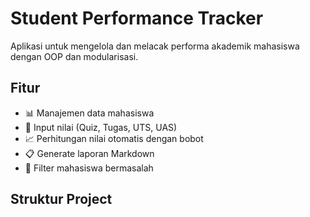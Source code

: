 # Student Performance Tracker

Aplikasi untuk mengelola dan melacak performa akademik mahasiswa dengan OOP dan modularisasi.

## Fitur
- 📊 Manajemen data mahasiswa
- 📝 Input nilai (Quiz, Tugas, UTS, UAS)
- 📈 Perhitungan nilai otomatis dengan bobot
- 📋 Generate laporan Markdown
- 🎯 Filter mahasiswa bermasalah

## Struktur Project